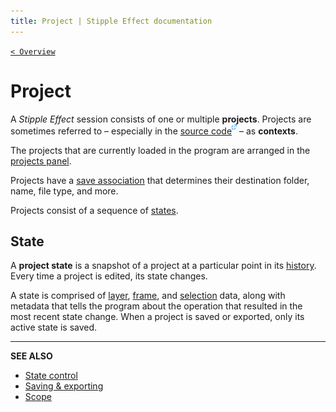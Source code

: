 ```yaml
---
title: Project | Stipple Effect documentation
---
```


[`< Overview`](./README.md)

# Project

A *Stipple Effect* session consists of one or multiple **projects**. Projects are sometimes referred to – especially in the [source code![](./assets/ui/external.png)](https://github.com/stipple-effect/stipple-effect) – as **contexts**.

The projects that are currently loaded in the program are arranged in the [projects panel](./interface.md#projects).

Projects have a [save association](./save.md) that determines their destination folder, name, file type, and more.

Projects consist of a sequence of [states](#state).

## State

A **project state** is a snapshot of a project at a particular point in its [history](./state-control.md#history). Every time a project is edited, its state changes. 

A state is comprised of [layer](./layer.md), [frame](./frame.md), and [selection](./selection.md) data, along with metadata that tells the program about the operation that resulted in the most recent state change. When a project is saved or exported, only its active state is saved.

---

**SEE ALSO**

* [State control](./state-control.md)
* [Saving & exporting](./save.md)
* [Scope](./scope.md)
